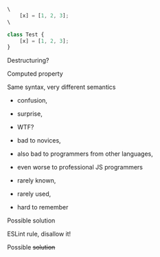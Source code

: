 ```js
\
	[x] = [1, 2, 3];
\
```

```js
class Test {
	[x] = [1, 2, 3];
}
```

Destructuring?

Computed property

Same syntax, very
different semantics

- confusion,
- surprise,
- WTF?

- bad to novices,
- also bad to programmers from other languages,
- even worse to professional JS programmers

- rarely known,
- rarely used,
- hard to remember

Possible solution

ESLint rule,
disallow it!

Possible ~~solution~~
